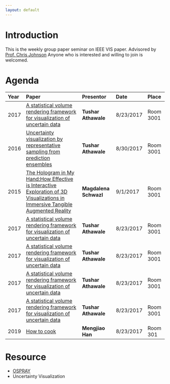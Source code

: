 ```yaml
---
layout: default
---
```


# [](#header-1)Introduction
This is the weekly group paper seminar on IEEE VIS paper. Advisored by [Prof. Chris Johnson](https://www.sci.utah.edu/people/crj.html)
Anyone who is interested and willing to join is welcomed. 

# [](#header-1)Agenda

|Year   |      Paper   |    Presentor      |  Date | Place|
|:------|:-------------|:------------------|:------|:-----|
|2017 |[A statistical volume rendering framework for visualization of uncertain data](http://ieeexplore.ieee.org/document/7778257/)|**Tushar Athawale**| 8/23/2017|Room 3001|
|2016   |[Uncertainty visualization by representative sampling from prediction ensembles](http://ieeexplore.ieee.org/document/7563342/)|**Tushar Athawale**| 8/30/2017|Room 3001|
|2015   |[The Hologram in My Hand:How Effective is Interactive Exploration of 3D Visualizations in Immersive Tangible Augmented Reality](http://www.aviz.fr/~bbach/hololens/Bach2018holostudy.pdf/)|**Magdalena Schwazl**| 9/1/2017|Room 3001|
|2017   |[A statistical volume rendering framework for visualization of uncertain data](http://ieeexplore.ieee.org/document/7778257/)|**Tushar Athawale**| 8/23/2017|Room 3001|
|2017   |[A statistical volume rendering framework for visualization of uncertain data](http://ieeexplore.ieee.org/document/7778257/)|**Tushar Athawale**| 8/23/2017|Room 3001|
|2017   |[A statistical volume rendering framework for visualization of uncertain data](http://ieeexplore.ieee.org/document/7778257/)|**Tushar Athawale**| 8/23/2017|Room 3001|
|2017   |[A statistical volume rendering framework for visualization of uncertain data](http://ieeexplore.ieee.org/document/7778257/)|**Tushar Athawale**| 8/23/2017|Room 3001|
|2019   |[How to cook](http://ieeexplore.ieee.org/document/7778257/)|**Mengjiao Han**| 8/23/2017|Room 301|



# [](#header-1)Resource 
- [OSPRAY](http://www.ospray.org/)
- Uncertainty Visualization





